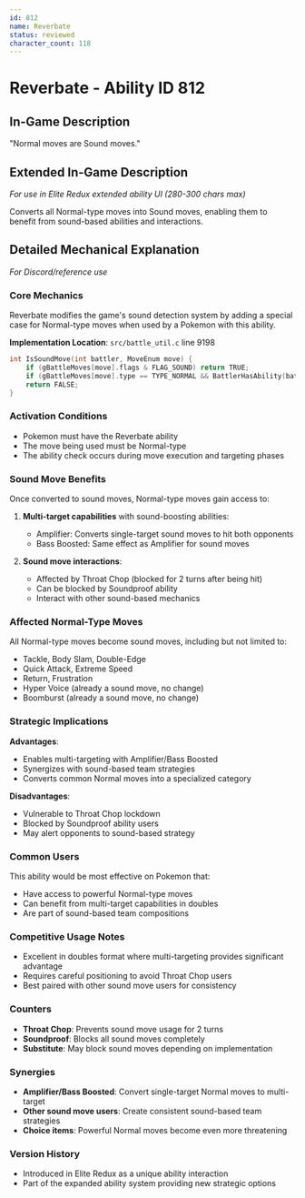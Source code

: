```yaml
---
id: 812
name: Reverbate
status: reviewed
character_count: 118
---
```


# Reverbate - Ability ID 812

## In-Game Description
"Normal moves are Sound moves."

## Extended In-Game Description
*For use in Elite Redux extended ability UI (280-300 chars max)*

Converts all Normal-type moves into Sound moves, enabling them to benefit from sound-based abilities and interactions. 

## Detailed Mechanical Explanation
*For Discord/reference use*

### Core Mechanics
Reverbate modifies the game's sound detection system by adding a special case for Normal-type moves when used by a Pokemon with this ability.

**Implementation Location**: `src/battle_util.c` line 9198
```c
int IsSoundMove(int battler, MoveEnum move) {
    if (gBattleMoves[move].flags & FLAG_SOUND) return TRUE;
    if (gBattleMoves[move].type == TYPE_NORMAL && BattlerHasAbility(battler, ABILITY_REVERBATE, FALSE)) return TRUE;
    return FALSE;
}
```

### Activation Conditions
- Pokemon must have the Reverbate ability
- The move being used must be Normal-type
- The ability check occurs during move execution and targeting phases

### Sound Move Benefits
Once converted to sound moves, Normal-type moves gain access to:

1. **Multi-target capabilities** with sound-boosting abilities:
   - Amplifier: Converts single-target sound moves to hit both opponents
   - Bass Boosted: Same effect as Amplifier for sound moves

2. **Sound move interactions**:
   - Affected by Throat Chop (blocked for 2 turns after being hit)
   - Can be blocked by Soundproof ability
   - Interact with other sound-based mechanics

### Affected Normal-Type Moves
All Normal-type moves become sound moves, including but not limited to:
- Tackle, Body Slam, Double-Edge
- Quick Attack, Extreme Speed
- Return, Frustration
- Hyper Voice (already a sound move, no change)
- Boomburst (already a sound move, no change)

### Strategic Implications
**Advantages**:
- Enables multi-targeting with Amplifier/Bass Boosted
- Synergizes with sound-based team strategies
- Converts common Normal moves into a specialized category

**Disadvantages**:
- Vulnerable to Throat Chop lockdown
- Blocked by Soundproof ability users
- May alert opponents to sound-based strategy

### Common Users
This ability would be most effective on Pokemon that:
- Have access to powerful Normal-type moves
- Can benefit from multi-target capabilities in doubles
- Are part of sound-based team compositions

### Competitive Usage Notes
- Excellent in doubles format where multi-targeting provides significant advantage
- Requires careful positioning to avoid Throat Chop users
- Best paired with other sound move users for consistency

### Counters
- **Throat Chop**: Prevents sound move usage for 2 turns
- **Soundproof**: Blocks all sound moves completely
- **Substitute**: May block sound moves depending on implementation

### Synergies
- **Amplifier/Bass Boosted**: Convert single-target Normal moves to multi-target
- **Other sound move users**: Create consistent sound-based team strategies
- **Choice items**: Powerful Normal moves become even more threatening

### Version History
- Introduced in Elite Redux as a unique ability interaction
- Part of the expanded ability system providing new strategic options